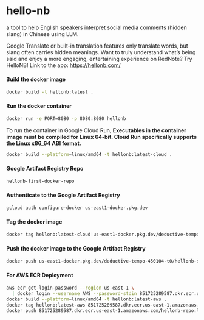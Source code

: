 # hello-nb

a tool to help English speakers interpret social media comments (hidden slang) in Chinese using LLM.

Google Translate or built-in translation features only translate words, but slang often carries hidden meanings. Want to truly understand what’s being said and enjoy a more engaging, entertaining experience on RedNote? Try HelloNB! Link to the app: https://hellonb.com/

#### Build the docker image

```bash
docker build -t hellonb:latest .
```

#### Run the docker container

```bash
docker run -e PORT=8080 -p 8080:8080 hellonb
```

To run the container in Google Cloud Run,
**Executables in the container image must be compiled for Linux 64-bit. Cloud Run specifically supports the Linux x86_64 ABI format.**

```bash
docker build --platform=linux/amd64 -t hellonb:latest-cloud .
```

#### Google Artifact Registry Repo

```bash
hellonb-first-docker-repo
```

#### Authenticate to the Google Artifact Registry

```bash
gcloud auth configure-docker us-east1-docker.pkg.dev
```

#### Tag the docker image

```bash
docker tag hellonb:latest-cloud us-east1-docker.pkg.dev/deductive-tempo-450104-t0/hellonb-second/hellonb:latest-cloud
```

#### Push the docker image to the Google Artifact Registry

```bash
docker push us-east1-docker.pkg.dev/deductive-tempo-450104-t0/hellonb-second/hellonb:latest-cloud
```

#### For AWS ECR Deployment

```bash
aws ecr get-login-password --region us-east-1 \
  | docker login --username AWS --password-stdin 851725289587.dkr.ecr.us-east-1.amazonaws.com
docker build --platform=linux/amd64 -t hellonb:latest-aws .
docker tag hellonb:latest-aws 851725289587.dkr.ecr.us-east-1.amazonaws.com/hellonb-repo:latest
docker push 851725289587.dkr.ecr.us-east-1.amazonaws.com/hellonb-repo:latest
```
